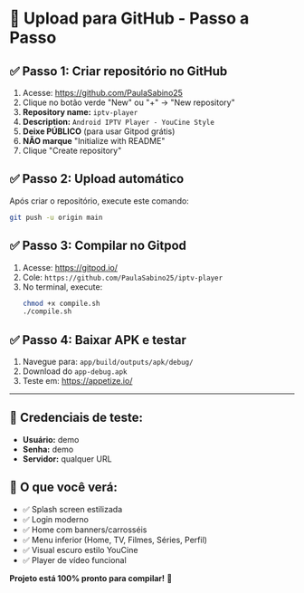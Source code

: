# 🚀 Upload para GitHub - Passo a Passo

## ✅ Passo 1: Criar repositório no GitHub

1. Acesse: https://github.com/PaulaSabino25
2. Clique no botão verde "New" ou "+" → "New repository"
3. **Repository name:** `iptv-player`
4. **Description:** `Android IPTV Player - YouCine Style`
5. **Deixe PÚBLICO** (para usar Gitpod grátis)
6. **NÃO marque** "Initialize with README"
7. Clique "Create repository"

## ✅ Passo 2: Upload automático

Após criar o repositório, execute este comando:

```bash
git push -u origin main
```

## ✅ Passo 3: Compilar no Gitpod

1. Acesse: https://gitpod.io/
2. Cole: `https://github.com/PaulaSabino25/iptv-player`
3. No terminal, execute:
   ```bash
   chmod +x compile.sh
   ./compile.sh
   ```

## ✅ Passo 4: Baixar APK e testar

1. Navegue para: `app/build/outputs/apk/debug/`
2. Download do `app-debug.apk`
3. Teste em: https://appetize.io/

---

## 🔑 Credenciais de teste:
- **Usuário:** demo
- **Senha:** demo
- **Servidor:** qualquer URL

## 📱 O que você verá:
- ✅ Splash screen estilizada
- ✅ Login moderno
- ✅ Home com banners/carrosséis
- ✅ Menu inferior (Home, TV, Filmes, Séries, Perfil)
- ✅ Visual escuro estilo YouCine
- ✅ Player de vídeo funcional

**Projeto está 100% pronto para compilar!** 🎉
